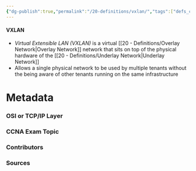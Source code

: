 ```yaml
---
{"dg-publish":true,"permalink":"/20-definitions/vxlan/","tags":["defs_ccna"]}
---
```


#### VXLAN
- *Virtual Extensible LAN (VXLAN)* is a virtual [[20 - Definitions/Overlay Network\|Overlay Network]] network that sits on top of the physical hardware of the [[20 - Definitions/Underlay Network\|Underlay Network]]
- Allows a single physical network to be used by multiple tenants without the being aware of other tenants running on the same infrastructure






# Metadata
### OSI or TCP/IP Layer

### CCNA Exam Topic

### Contributors

### Sources
